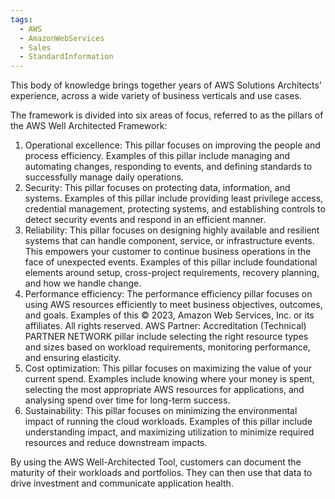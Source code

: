 ```yaml
---
tags:
  - AWS
  - AmazonWebServices
  - Sales
  - StandardInformation
---
```

This body of knowledge brings together years of AWS Solutions Architects’ experience, across a wide variety of business verticals and use cases.

The framework is divided into six areas of focus, referred to as the pillars of the AWS Well Architected Framework: 
1. Operational excellence: This pillar focuses on improving the people and process efficiency. Examples of this pillar include managing and automating changes, responding to events, and defining standards to successfully manage daily operations. 
2. Security: This pillar focuses on protecting data, information, and systems. Examples of this pillar include providing least privilege access, credential management, protecting systems, and establishing controls to detect security events and respond in an efficient manner. 
3. Reliability: This pillar focuses on designing highly available and resilient systems that can handle component, service, or infrastructure events. This empowers your customer to continue business operations in the face of unexpected events. Examples of this pillar include foundational elements around setup, cross-project requirements, recovery planning, and how we handle change. 
4. Performance efficiency: The performance efficiency pillar focuses on using AWS resources efficiently to meet business objectives, outcomes, and goals. Examples of this © 2023, Amazon Web Services, Inc. or its affiliates. All rights reserved. AWS Partner: Accreditation (Technical) PARTNER NETWORK pillar include selecting the right resource types and sizes based on workload requirements, monitoring performance, and ensuring elasticity. 
5. Cost optimization: This pillar focuses on maximizing the value of your current spend. Examples include knowing where your money is spent, selecting the most appropriate AWS resources for applications, and analysing spend over time for long-term success. 
6. Sustainability: This pillar focuses on minimizing the environmental impact of running the cloud workloads. Examples of this pillar include understanding impact, and maximizing utilization to minimize required resources and reduce downstream impacts.

By using the AWS Well-Architected Tool, customers can document the maturity of their workloads and portfolios. They can then use that data to drive investment and communicate application health.